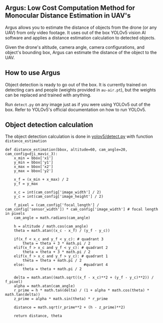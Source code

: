## <div align="left">Argus: Low Cost Computation Method for Monocular Distance Estimation in UAV's</div>

Argus allows you to estimate the distance of objects from the drone (or any UAV) from only video footage. It uses out of the box YOLOv5 vision AI software and applies a distance estimation calculation to detected objects. 

Given the drone's altitude, camera angle, camera configurations, and object's bounding box, Argus can estimate the distance of the object to the UAV. 

## How to use Argus
Object detection is ready to go out of the box. It is currently trained on detecting cars and people (weights provided in `au-air.pt`), but the weights can be replaced and trained with anything. 

Run `detect.py` on any image just as if you were using YOLOv5 out of the box. Refer to YOLOv5's official documentation on how to run YOLOv5. 

## Object detection calculation 
The object detection calculation is done in [yolov5/detect.py](yolov5/detect.py) with function `distance_estimation`

```
def distance_estimation(bbox, altitude=60, cam_angle=20, cam_config=dji_mavic_3): 
    x_min = bbox['x1']
    y_min = bbox['y1']
    x_max = bbox['x2']
    y_max = bbox['y2']

    x_f = (x_min + x_max) / 2
    y_f = y_max
    
    x_c = int(cam_config['image_width'] / 2)
    y_c = int(cam_config['image_height'] / 2)

    f_pixel = (cam_config['focal_length'] / cam_config['sensor_width']) * cam_config['image_width'] # focal length in pixels
    cam_angle = math.radians(cam_angle)
    
    h = altitude / math.cos(cam_angle) 
    theta = math.atan((x_c - x_f) / (y_f - y_c))
    
    if(x_f < x_c and y_f < y_c): # quadrant 3
        theta = theta + 3 * math.pi / 2
    elif(x_f > x_c and y_f < y_c): # quadrant 2 
        theta = theta + 3 * math.pi / 2
    elif(x_f > x_c and y_f > y_c): # quadrant 1
        theta = theta + math.pi / 2
    else:                           #quadrant 4
        theta = theta + math.pi / 2
    
    delta = math.atan((math.sqrt((x_f - x_c)**2 + (y_f - y_c)**2)) / f_pixel)
    alpha = math.atan(cam_angle)
    r_prime = h * math.tan(delta) / (1 + alpha * math.cos(theta) * math.tan(delta))
    z_prime = alpha * math.sin(theta) * r_prime
    
    distance = math.sqrt(r_prime**2 + (h - z_prime)**2)
    
    return distance, theta
```